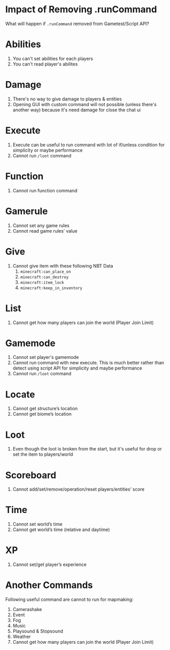 # Impact of Removing .runCommand

What will happen if `.runCommand` removed from Gametest/Script API?

# Abilities

1. You can't set abilities for each players
2. You can't read player's abilites

# Damage

1. There's no way to give damage to players & entities
2. Opening GUI with custom command will not possible (unless there's another way) because it's need damage for close the chat ui

# Execute

1. Execute can be useful to run command with lot of if/unless condition for simplicity or maybe performance
2. Cannot run `/loot` command

# Function

1. Cannot run function command

# Gamerule

1. Cannot set any game rules
2. Cannot read game rules’ value

# Give

1. Cannot give item with these following NBT Data
    1. `minecraft:can_place_on`
    2. `minecraft:can_destroy`
    3. `minecraft:item_lock`
    4. `minecraft:keep_in_inventory`

# List

1. Cannot get how many players can join the world (Player Join Limit)

# Gamemode

1. Cannot set player's gamemode
2. Cannot run command with new execute. This is much better rather than detect using script API for simplicity and maybe performance
3. Cannot run `/loot` command

# Locate

1. Cannot get structure’s location
2. Cannot get biome’s location

# Loot

1. Even though the loot is broken from the start, but it's useful for drop or set the item to players/world

# Scoreboard

1. Cannot add/set/remove/operation/reset players/entities’ score

# Time

1. Cannot set world’s time
2. Cannot get world’s time (relative and daytime)

# XP

1. Cannot set/get player’s experience

# Another Commands

Following useful command are cannot to run for mapmaking:

1. Camerashake
2. Event
3. Fog
4. Music
5. Playsound & Stopsound
6. Weather
7. Cannot get how many players can join the world (Player Join Limit)